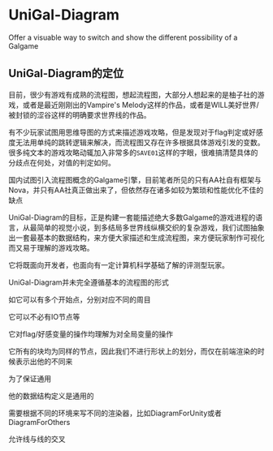 # UniGal-Diagram
Offer a visuable way to switch and show the different possibility of a Galgame



## UniGal-Diagram的定位

目前，很少有游戏有成熟的流程图，想起流程图，大部分人想起来的是柚子社的游戏，或者是最近刚刚出的Vampire's Melody这样的作品，或者是WILL美好世界/被封锁的涩谷这样的明确要求世界线的作品。

有不少玩家试图用思维导图的方式来描述游戏攻略，但是发现对于flag判定或好感度无法用单纯的跳转逻辑来解决，而流程图又存在许多根据具体游戏引发的变数。很多纯文本的游戏攻略动辄加入非常多的```SAVE01```这样的字眼，很难搞清楚具体的分歧点在何处，对值的判定如何。

国内试图引入流程图概念的Galgame引擎，目前笔者所见的只有AA社自有框架与Nova，并只有AA社真正做出来了，但依然存在诸多如较为繁琐和性能优化不佳的缺点

UniGal-Diagram的目标，正是构建一套能描述绝大多数Galgame的游戏进程的语言，从最简单的视觉小说，到多结局多世界线纵横交织的复杂游戏，我们试图抽象出一套最基本的数据结构，来方便大家描述和生成流程图，来方便玩家制作可视化而又易于理解的游戏攻略。

它将既面向开发者，也面向有一定计算机科学基础了解的评测型玩家。



UniGal-Diagram并未完全遵循基本的流程图的形式

如它可以有多个开始点，分别对应不同的周目

它可以不必有IO节点等

它对flag/好感变量的操作均理解为对全局变量的操作

它所有的块均为同样的节点，因此我们不进行形状上的划分，而仅在前端渲染的时候表示出他的不同来



为了保证通用

他的数据结构定义是通用的

需要根据不同的环境来写不同的渲染器，比如DiagramForUnity或者DiagramForOthers



允许线与线的交叉